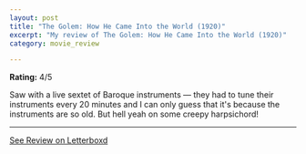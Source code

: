 ```yaml
---
layout: post
title: "The Golem: How He Came Into the World (1920)"
excerpt: "My review of The Golem: How He Came Into the World (1920)"
category: movie_review

---
```


**Rating:** 4/5

Saw with a live sextet of Baroque instruments — they had to tune their instruments every 20 minutes and I can only guess that it's because the instruments are so old. But hell yeah on some creepy harpsichord!

<hr>

[See Review on Letterboxd](https://boxd.it/55jEKL)
